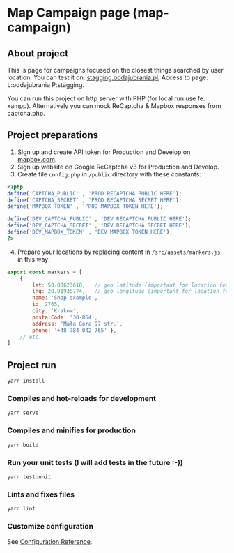 # Map Campaign page (map-campaign)

## About project

This is page for campaigns focused on the closest things searched by user location. You can test it on: [stagging.oddajubrania.pl](https://stagging.oddajubrania.pl/), Access to page: L:oddajubrania P:stagging.

You can run this project on http server with PHP (for local run use fe. xampp). Alternatively you can mock ReCaptcha & Mapbox responses from captcha.php.

## Project preparations

1. Sign up and create API token for Production and Develop on [mapbox.com](https://www.mapbox.com/).
2. Sign up website on Google ReCaptcha v3 for Production and Develop.
3. Create file `config.php` in `/public` directory with these constants:
```php
<?php
define('CAPTCHA_PUBLIC' , 'PROD RECAPTCHA PUBLIC HERE');
define('CAPTCHA_SECRET' , 'PROD RECAPTCHA SECRET HERE');
define('MAPBOX_TOKEN' , 'PROD MAPBOX TOKEN HERE');

define('DEV_CAPTCHA_PUBLIC' , 'DEV RECAPTCHA PUBLIC HERE');
define('DEV_CAPTCHA_SECRET' , 'DEV RECAPTCHA SECRET HERE');
define('DEV_MAPBOX_TOKEN' , 'DEV MAPBOX TOKEN HERE');
?>
```
4. Prepare your locations by replacing content in `/src/assets/markers.js` in this way:
```javascript
export const markers = [
    {
        lat: 50.00623618,   // geo latitude (important for location features)
        lng: 20.01935774,   // geo longitude (important for location features)
        name: 'Shop example', 
        id: 2765, 
        city: 'Krakow', 
        postalCode: '30-864',
        address: 'Mała Góra 97 str.',
        phone: '+48 784 042 765' }, 
    // etc.
]
```

## Project run

```
yarn install
```

### Compiles and hot-reloads for development

```
yarn serve
```

### Compiles and minifies for production

```
yarn build
```

### Run your unit tests (I will add tests in the future :-))

```
yarn test:unit
```

### Lints and fixes files

```
yarn lint
```

### Customize configuration

See [Configuration Reference](https://cli.vuejs.org/config/).
